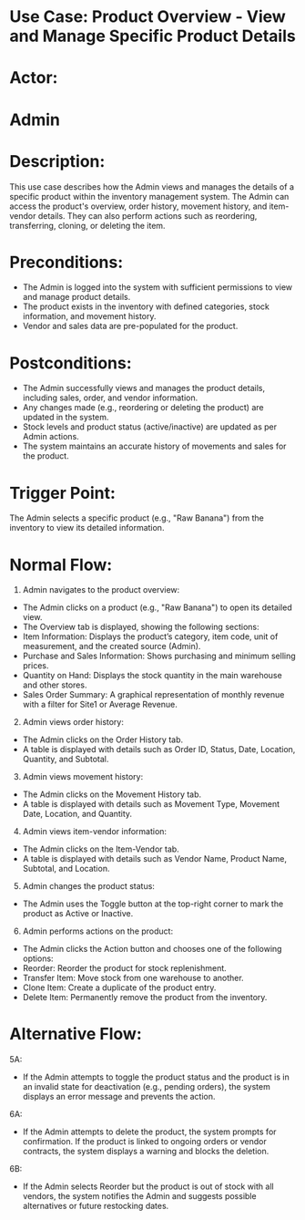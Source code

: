 # ﻿Use Case: Product Overview - View and Manage Specific Product Details
# **Actor:**
# Admin
# **Description:**
This use case describes how the Admin views and manages the details of a specific product within the inventory management system. The Admin can access the product's overview, order history, movement history, and item-vendor details. They can also perform actions such as reordering, transferring, cloning, or deleting the item.
# **Preconditions:**
- The Admin is logged into the system with sufficient permissions to view and manage product details.
- The product exists in the inventory with defined categories, stock information, and movement history.
- Vendor and sales data are pre-populated for the product.
# **Postconditions:**
- The Admin successfully views and manages the product details, including sales, order, and vendor information.
- Any changes made (e.g., reordering or deleting the product) are updated in the system.
- Stock levels and product status (active/inactive) are updated as per Admin actions.
- The system maintains an accurate history of movements and sales for the product.
# **Trigger Point:**
The Admin selects a specific product (e.g., "Raw Banana") from the inventory to view its detailed information.
# **Normal Flow:**
1. Admin navigates to the product overview:
 - The Admin clicks on a product (e.g., "Raw Banana") to open its detailed view.
 - The Overview tab is displayed, showing the following sections:
 - Item Information: Displays the product’s category, item code, unit of measurement, and the created source (Admin).
 - Purchase and Sales Information: Shows purchasing and minimum selling prices.
 - Quantity on Hand: Displays the stock quantity in the main warehouse and other stores.
 - Sales Order Summary: A graphical representation of monthly revenue with a filter for Site1 or Average Revenue.

2. Admin views order history:
 - The Admin clicks on the Order History tab.
 - A table is displayed with details such as Order ID, Status, Date, Location, Quantity, and Subtotal.

3. Admin views movement history:
  - The Admin clicks on the Movement History tab.
  - A table is displayed with details such as Movement Type, Movement Date, Location, and Quantity.

4. Admin views item-vendor information:
  - The Admin clicks on the Item-Vendor tab.
  - A table is displayed with details such as Vendor Name, Product Name, Subtotal, and Location.

5. Admin changes the product status:
  - The Admin uses the Toggle button at the top-right corner to mark the product as Active or Inactive.

6. Admin performs actions on the product:
  - The Admin clicks the Action button and chooses one of the following options:
  - Reorder: Reorder the product for stock replenishment.
  - Transfer Item: Move stock from one warehouse to another.
  - Clone Item: Create a duplicate of the product entry.
  - Delete Item: Permanently remove the product from the inventory.
# **Alternative Flow:**
5A:
- If the Admin attempts to toggle the product status and the product is in an invalid state for deactivation (e.g., pending orders), the system displays an error message and prevents the action.

6A:
- If the Admin attempts to delete the product, the system prompts for confirmation. If the product is linked to ongoing orders or vendor contracts, the system displays a warning and blocks the deletion.

6B:
- If the Admin selects Reorder but the product is out of stock with all vendors, the system notifies the Admin and suggests possible alternatives or future restocking dates.
